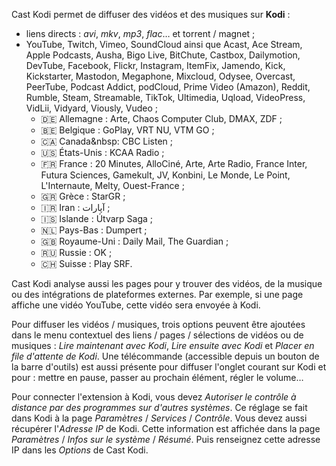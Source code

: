 <!-- Désactiver la première phrase, car la description du manifeste est affichée
     dans la page du Chrome Web Store. Et désactiver la liste des sites Internet
     gérés, car les listes ne sont pas autorisées dans le Chrome Web Store. -->
<!-- disable chrome -->

Cast&nbsp;Kodi permet de diffuser des vidéos et des musiques sur **Kodi**&nbsp;:

- liens directs&nbsp;: _avi_, _mkv_, _mp3_, _flac_… et torrent / magnet&nbsp;;
- YouTube, Twitch, Vimeo, SoundCloud ainsi que Acast, Ace&nbsp;Stream, Apple&nbsp;Podcasts, Ausha, Bigo&nbsp;Live, BitChute, Castbox, Dailymotion, DevTube, Facebook, Flickr, Instagram, ItemFix, Jamendo, Kick, Kickstarter, Mastodon, Megaphone, Mixcloud, Odysee, Overcast, PeerTube, Podcast&nbsp;Addict, podCloud, Prime&nbsp;Video&nbsp;(Amazon), Reddit, Rumble, Steam, Streamable, TikTok, Ultimedia, Uqload, VideoPress, VidLii, Vidyard, Viously, Vudeo&nbsp;;
  - 🇩🇪&nbsp;Allemagne&nbsp;: Arte, Chaos&nbsp;Computer&nbsp;Club, DMAX, ZDF&nbsp;;
  - 🇧🇪&nbsp;Belgique&nbsp;: GoPlay, VRT&nbsp;NU, VTM&nbsp;GO&nbsp;;
  - 🇨🇦&nbsp;Canada&nbsp: CBC&nbsp;Listen&nbsp;;
  - 🇺🇸&nbsp;États-Unis&nbsp;: KCAA&nbsp;Radio&nbsp;;
  - 🇫🇷&nbsp;France&nbsp;: 20&nbsp;Minutes, AlloCiné, Arte, Arte&nbsp;Radio, France&nbsp;Inter, Futura&nbsp;Sciences, Gamekult, JV, Konbini, Le&nbsp;Monde, Le&nbsp;Point, L'Internaute, Melty, Ouest-France&nbsp;;
  - 🇬🇷&nbsp;Grèce&nbsp;: StarGR&nbsp;;
  - 🇮🇷&nbsp;Iran&nbsp;: آپارات<!-- Aparat -->&nbsp;;
  - 🇮🇸&nbsp;Islande&nbsp;: Útvarp&nbsp;Saga&nbsp;;
  - 🇳🇱&nbsp;Pays-Bas&nbsp;: Dumpert&nbsp;;
  - 🇬🇧&nbsp;Royaume-Uni&nbsp;: Daily&nbsp;Mail, The&nbsp;Guardian&nbsp;;
  - 🇷🇺&nbsp;Russie&nbsp;: OK&nbsp;;
  - 🇨🇭&nbsp;Suisse&nbsp;: Play&nbsp;SRF.

<!-- enable chrome -->

Cast&nbsp;Kodi analyse aussi les pages pour y trouver des vidéos, de la musique ou des intégrations de plateformes externes. Par exemple, si une page affiche une vidéo YouTube, cette vidéo sera envoyée à Kodi.

Pour diffuser les vidéos / musiques, trois options peuvent être ajoutées dans le menu contextuel des liens / pages / sélections de vidéos ou de musiques&nbsp;: _Lire maintenant avec Kodi_, _Lire ensuite avec Kodi_ et _Placer en file d'attente de Kodi_. Une télécommande (accessible depuis un bouton de la barre d'outils) est aussi présente pour diffuser l'onglet courant sur Kodi et pour&nbsp;: mettre en pause, passer au prochain élément, régler le volume…

Pour connecter l'extension à Kodi, vous devez _Autoriser le contrôle à distance par des programmes sur d'autres systèmes_. Ce réglage se fait dans Kodi à la page _Paramètres_ / _Services_ / _Contrôle_. Vous devez aussi récupérer l'_Adresse IP_ de Kodi. Cette information est affichée dans la page _Paramètres_ / _Infos sur le système_ / _Résumé_. Puis renseignez cette adresse IP dans les _Options_ de Cast&nbsp;Kodi.
